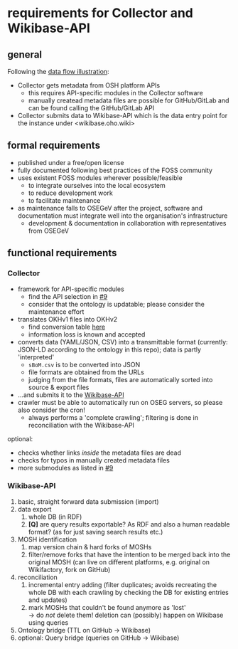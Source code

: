 # requirements for Collector and Wikibase-API

## general

Following the [data flow illustration](illustrations/dataflow-principle.svg):

- Collector gets metadata from OSH platform APIs
  - this requires API-specific modules in the Collector software
  - manually createad metadata files are possible for GitHub/GitLab and can be found calling the GitHub/GitLab API
- Collector submits data to Wikibase-API which is the data entry point for the instance under <wikibase.oho.wiki>

## formal requirements

- published under a free/open license
- fully documented following best practices of the FOSS community
- uses existent FOSS modules wherever possible/feasible
  - to integrate ourselves into the local ecosystem
  - to reduce development work
  - to facilitate maintenance
- as maintenance falls to OSEGeV after the project, software and documentation
  must integrate well into the organisation's infrastructure
  - development & documentation in collaboration with representatives from OSEGeV

## functional requirements

### Collector

- framework for API-specific modules
  - find the API selection in [#9](https://github.com/OPEN-NEXT/LOSH/issues/9)
  - consider that the ontology is updatable;
    please consider the maintenance effort
- translates OKHv1 files into OKHv2
  - find conversion table [here](changelog-OKHv1.md)
  - information loss is known and accepted
- converts data (YAML/JSON, CSV) into a transmittable format
  (currently: JSON-LD according to the ontology in this repo);
  data is partly 'interpreted'
  - `sBoM.csv` is to be converted into JSON
  - file formats are obtained from the URLs
  - judging from the file formats, files are automatically sorted into source & export files
- …and submits it to the [Wikibase-API](#wikibase-api)
- crawler must be able to automatically run on OSEG servers, so please also consider the cron!
  - always performs a 'complete crawling';
    filtering is done in reconciliation with the Wikibase-API

optional:

- checks whether links _inside_ the metadata files are dead
- checks for typos in manually created metadata files
- more submodules as listed in [#9](https://github.com/OPEN-NEXT/LOSH/issues/9)

### Wikibase-API

1. basic, straight forward data submission (import)
2. data export
   1. whole DB (in RDF)
   2. **[Q]** are query results exportable? As RDF and also a human readable format?
      (as for just saving search results etc.)
3. MOSH identification
   1. map version chain & hard forks of MOSHs
   2. filter/remove forks that have the intention to be merged back into the original MOSH
   (can live on different platforms, e.g. original on Wikifactory, fork on GitHub)
4. reconciliation
   1. incremental entry adding (filter duplicates; avoids recreating the whole DB with each crawling by checking the DB for
    existing entries and updates)
   2. mark MOSHs that couldn't be found anymore as 'lost'\
      → do _not_ delete them! deletion can (possibly) happen on Wikibase using queries
5. Ontology bridge (TTL on GitHub → Wikibase)
6. optional: Query bridge (queries on GitHub → Wikibase)
